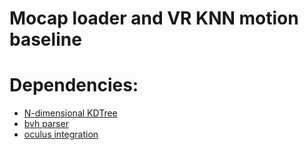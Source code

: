 # Mocap loader and VR KNN motion baseline

# Dependencies:
 - [N-dimensional KDTree](https://github.com/eregina92/Supercluster.KDTree)
 - [bvh parser](https://assetstore.unity.com/packages/tools/animation/bvh-tools-144728)
 - [oculus integration](https://assetstore.unity.com/packages/tools/integration/oculus-integration-82022)
